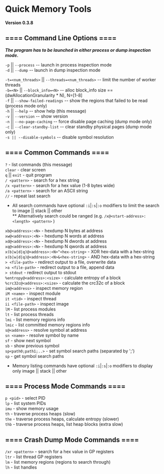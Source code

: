 # Quick Memory Tools  
**Version 0.3.8**  

## ==== Command Line Options ====  

***The program has to be launched in either process or dump inspection mode.***  

`-p` || `--process`	-- launch in process inspection mode  
`-d` || `--dump`	-- launch in dump inspection mode  

`-t=<num_threads>` || `--threads=<num_threads>`	-- limit the number of worker threads  
`-b=<N>` || `--block_info=<N>`	-- alloc block_info size == (dwAllocationGranularity * N), N=[1-8]  
`-f` || `--show-failed-readings`	-- show the regions that failed to be read (process mode only)  
`-h` || `--help`	-- show help (this message)  
`-v` || `--version`	-- show version<br/>
`-n` || `--no-page-caching`	-- force disable page caching (dump mode only)<br/>
`-c` || `--clear-standby-list`	-- clear standby physical pages (dump mode only)<br/>
`-s || --disable-symbols` -- disable symbol resolution<br/>

## ==== Common Commands ====  

`?`	- list commands (this message)<br/>
`clear`	- clear screen  
`q` || `exit`	- quit program<br/> 
`/ <pattern>`	- search for a hex string  
`/x <pattern>`	- search for a hex value (1-8 bytes wide)  
`/a <pattern>`	- search for an ASCII string<br/>
`//`			-  repeat last search<br/> 
  *  All search commands have optional `:i`|`:s`|`:o` modifiers to limit the search to image || stack || other<br/>
  ** Alternatively search could be ranged (e.g. `/x@<start-address>:<length> <pattern>` )

`xb@<address>:<N>`	- hexdump N bytes at address  
`xw@<address>:<N>`	- hexdump N words at address  
`xd@<address>:<N>`	- hexdump N dwords at address  
`xq@<address>:<N>`	- hexdump N qwords at address<br/>
`x(b|w|d|q)@<address>:<N>^<hex-string>` - XOR hex-data with a hex-string<br/>
`x(b|w|d|q)@<address>:<N>&<hex-string>` - AND hex-data with a hex-string<br/>
`> <file-path>` - redirect output to a file, overwrite data<br/>
`>a <file-path>` - redirect output to a file, append data<br/>
`> stdout` - redirect output to stdout<br/>
`%entropy@<address>:<size>` - calculate entropy of a block<br/>
`%crc32c@<address>:<size>`  - calculate the crc32c of a block<br/>
`im@<address>` - inspect memory region<br/>
`iM <name>` - inspect module<br/>
`it <tid>` - inspect thread<br/>
`ii <file-path>` - inspect image<br/>
`lM`	- list process modules  
`lt`	- list process threads  
`lmi`	- list memory regions info  
`lmic`	- list committed memory regions info<br/>
`s@<address>` - resolve symbol at address<br/>
`sn <name>` - resolve symbol by name<br/>
`sf` 	- show next symbol<br/>
`sb` 	- show previous symbol<br/>
`sp<path0;path1;..>` - set symbol search paths (separated by ';')<br/>
`sp`    - get symbol search paths<br/>  
  *  Memory listing commands have optional `:i`|`:s`|`:o` modifiers to display only image || stack || other<br/>

## ==== Process Mode Commands ====  

`p <pid>`	- select PID  
`lp`	- list system PIDs  
`imu`	- show memory usage  
`th`	- traverse process heaps (slow)  
`the`	- traverse process heaps, calculate entropy (slower)  
`thb`	- traverse process heaps, list heap blocks (extra slow)  

## ==== Crash Dump Mode Commands ====  

`/xr <pattern>`	- search for a hex value in GP registers  
`ltr`	- list thread GP registers  
`lm`	- list memory regions (regions to search through)<br/>
`lh` - list handles
